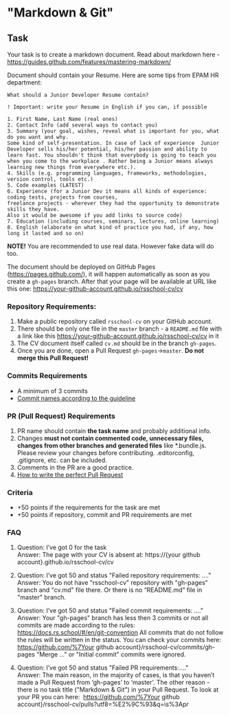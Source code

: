 # "Markdown & Git"

## Task

Your task is to create a markdown document. Read about markdown here - https://guides.github.com/features/mastering-markdown/

Document should contain your Resume.
Here are some tips from EPAM HR department:

```
What should a Junior Developer Resume contain?

! Important: write your Resume in English if you can, if possible

1. First Name, Last Name (real ones)
2. Contact Info (add several ways to contact you)
3. Summary (your goal, wishes, reveal what is important for you, what do you want and why.
Some kind of self-presentation. In case of lack of experience  Junior Developer sells his/her potential, his/her passion and ability to learn fast. You shouldn't think that everybody is going to teach you when you come to the workplace . Rather being a Junior means always
learning new things from everywhere etc.).
4. Skills (e.g. programming languages, frameworks, methodologies, version control, tools etc.)
5. Code examples (LATEST)
6. Experience (for a Junior Dev it means all kinds of experience: coding tests, projects from courses,
freelance projects - wherever they had the opportunity to demonstrate skills they have.
Also it would be awesome if you add links to source code)
7. Education (including courses, seminars, lectures, online learning)
8. English (elaborate on what kind of practice you had, if any, how long it lasted and so on)
```

**NOTE!** You are recommended to use real data. However fake data will do too.

The document should be deployed on GitHub Pages (https://pages.github.com/), it will happen automatically as soon as you create a `gh-pages` branch. After that your page will be available at URL like this one: https://your-github-account.github.io/rsschool-cv/cv

### Repository Requirements:

1. Make a public repository called `rsschool-cv` on your GitHub account.
2. There should be only one file in the `master` branch - a `README.md` file with a link like this https://your-github-account.github.io/rsschool-cv/cv in it
3. The CV document itself called `cv.md` should be in the branch `gh-pages`.
4. Once you are done, open a Pull Request `gh-pages`->`master`. **Do not merge this Pull Request!**

### Commits Requirements

- A minimum of 3 commits
- [Commit names according to the guideline](https://docs.rs.school/#/en/git-convention)

### PR (Pull Request) Requirements

1. PR name should contain **the task name** and probably additional info.
2. Changes **must not contain commented code, unnecessary files, changes from other branches and generated files** like \*.bundle.js. Please review your changes before contributing. .editorconfig, .gitignore, etc. can be included.
3. Comments in the PR are a good practice.
4. [How to write the perfect Pull Request](https://github.com/blog/1943-how-to-write-the-perfect-pull-request)

### Criteria

- +50 points if the requirements for the task are met
- +50 points if repository, commit and PR requirements are met

### FAQ

1. Question: I’ve got 0 for the task  
   Answer: The page with your CV is absent at: https://{your github account}.github.io/rsschool-cv/cv

2. Question: I’ve got 50 and status "Failed repository requirements: ...."  
   Answer: You do not have "rsschool-cv" repository with "gh-pages" branch and "cv.md" file there. Or there is no “README.md” file in "master" branch.

3. Question: I’ve got 50 and status "Failed commit requirements: ...."  
   Answer: Your "gh-pages" branch has less then 3 commits or not all commits are made according to the rules: https://docs.rs.school/#/en/git-convention All commits that do not follow the rules will be written in the status.
   You can check your commits here: https://github.com/%7Your github account}/rsschool-cv/commits/gh-pages
   "Merge ..." or "Initial commit" commits were ignored.

4. Question: I’ve got 50 and status "Failed PR requirements:...."  
   Answer: The main reason, in the majority of cases, is that you haven’t made a Pull Request from ‘gh-pages’ to ‘master’. The other reason - there is no task title ("Markdown & Git") in your Pull Request. To look at your PR you can here:  https://github.com/%7Your github account}/rsschool-cv/pulls?utf8=%E2%9C%93&q=is%3Apr
